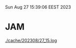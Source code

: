 Sun Aug 27 15:39:06 EEST 2023
# JAM
<a href='./cache/202308/27_15.log'>./cache/202308/27_15.log</a>
